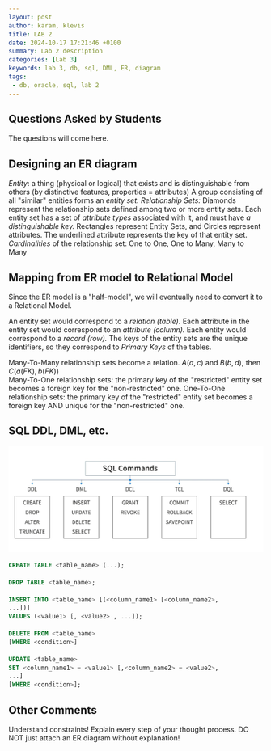 ```yaml
---
layout: post
author: karam, klevis
title: LAB 2
date: 2024-10-17 17:21:46 +0100
summary: Lab 2 description
categories: [Lab 3]
keywords: lab 3, db, sql, DML, ER, diagram
tags:
 - db, oracle, sql, lab 2
---
```


## Questions Asked by Students

The questions will come here.

## Designing an ER diagram
*Entity*: a thing (physical or logical) that exists and is distinguishable from others (by distinctive features, properties = attributes)
A group consisting of all "similar" entities forms an *entity set.*
*Relationship Sets:* Diamonds represent the relationship sets defined among two or more entity sets.
Each entity set has a set of *attribute types* associated with it, and must have *a distinguishable key.*
Rectangles represent Entity Sets, and Circles represent attributes. The underlined attribute represents the key of that entity set.
*Cardinalities* of the relationship set: One to One, One to Many, Many to Many

## Mapping from ER model to Relational Model
Since the ER model is a "half-model", we will eventually need to convert it to a Relational Model.

An entity set would correspond to a *relation (table).*
Each attribute in the entity set would correspond to an *attribute (column).*
Each entity would correspond to a *record (row).*
The keys of the entity sets are the unique identifiers, so they correspond to *Primary Keys* of the tables.

Many-To-Many relationship sets become a relation. $A(a,c)$ and $B(b,d)$, then $C(a (FK),b (FK))$    
Many-To-One relationship sets: the primary key of the "restricted" entity set becomes a foreign key for the "non-restricted" one.
One-To-One relationship sets: the primary key of the "restricted" entity set becomes a foreign key AND unique for the "non-restricted" one.
## SQL DDL, DML, etc.

![image](assets/img/lab2/image.png)

``` sql
CREATE TABLE <table_name> (...);

DROP TABLE <table_name>;

INSERT INTO <table_name> [(<column_name1> [<column_name2>,
...])]
VALUES (<value1> [, <value2> , ...]);

DELETE FROM <table_name>
[WHERE <condition>]

UPDATE <table_name>
SET <column_name1> = <value1> [,<column_name2> = <value2>,
...]
[WHERE <condition>];
```

## Other Comments
Understand constraints!
Explain every step of your thought process. DO NOT just attach an ER diagram without explanation!